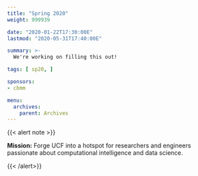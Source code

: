```yaml
---
title: "Spring 2020"
weight: 999939

date: "2020-01-22T17:30:00E"
lastmod: "2020-05-31T17:40:00E"

summary: >-
  We're working on filling this out!

tags: [ sp20, ]

sponsors:
- cbmm

menu:
  archives:
    parent: Archives
---
```


{{< alert note >}}

**Mission:** Forge UCF into a hotspot for researchers and engineers passionate
about computational intelligence and data science.

{{< /alert>}}
